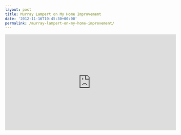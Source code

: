 ```yaml
---
layout: post
title: Murray Lampert on My Home Improvement
date: '2012-11-16T10:45:30+00:00'
permalink: /murray-lampert-on-my-home-improvement/
---
```

<iframe src="http://www.youtube.com/embed/UlnOqu2-NLk?rel=0" width="560" height="315" frameborder="0" allowfullscreen="allowfullscreen"></iframe>
